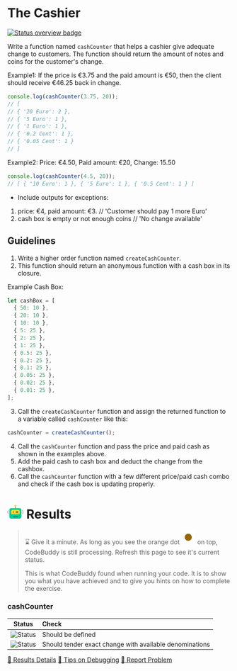 # The Cashier
[![Status overview badge](../../blob/badges/.github/badges/main/badge.svg)](#-results)


Write a function named `cashCounter` that helps a cashier give adequate change to customers. The function should return the amount of notes and coins for the customer's change.

Example1: If the price is €3.75 and the paid amount is €50, then the client should receive €46.25 back in change.

```javascript
console.log(cashCounter(3.75, 20));
// [
// { '20 Euro': 2 },
// { '5 Euro': 1 },
// { '1 Euro': 1 },
// { '0.2 Cent': 1 },
// { '0.05 Cent': 1 }
// ]
```

Example2: Price: €4.50, Paid amount: €20, Change: 15.50

```javascript
console.log(cashCounter(4.5, 20));
// [ { '10 Euro': 1 }, { '5 Euro': 1 }, { '0.5 Cent': 1 } ]
```

- Include outputs for exceptions:

1. price: €4, paid amount: €3. // 'Customer should pay 1 more Euro'
2. cash box is empty or not enough coins // 'No change available'

## Guidelines

1. Write a higher order function named `createCashCounter`.
2. This function should return an anonymous function with a cash box in its closure.

Example Cash Box:

```javascript
let cashBox = [
  { 50: 10 },
  { 20: 10 },
  { 10: 10 },
  { 5: 25 },
  { 2: 25 },
  { 1: 25 },
  { 0.5: 25 },
  { 0.2: 25 },
  { 0.1: 25 },
  { 0.05: 25 },
  { 0.02: 25 },
  { 0.01: 25 },
];
```

3. Call the `createCashCounter` function and assign the returned function to a variable called `cashCounter` like this:

```javascript
cashCounter = createCashCounter();
```

4. Call the `cashCounter` function and pass the price and paid cash as shown in the examples above.
5. Add the paid cash to cash box and deduct the change from the cashbox.
6. Call the `cashCounter` function with a few different price/paid cash combo and check if the cash box is updating properly.

[//]: # (autograding info start)
# <img src="https://github.com/DCI-EdTech/autograding-setup/raw/main/assets/bot-large.svg" alt="" data-canonical-src="https://github.com/DCI-EdTech/autograding-setup/raw/main/assets/bot-large.svg" height="31" /> Results
> ⌛ Give it a minute. As long as you see the orange dot ![processing](https://raw.githubusercontent.com/DCI-EdTech/autograding-setup/main/assets/processing.svg) on top, CodeBuddy is still processing. Refresh this page to see it's current status.
>
> This is what CodeBuddy found when running your code. It is to show you what you have achieved and to give you hints on how to complete the exercise.


### cashCounter

|                 Status                  | Check                                                                                    |
| :-------------------------------------: | :--------------------------------------------------------------------------------------- |
| ![Status](../../blob/badges/.github/badges/main/status0.svg) | Should be defined |
| ![Status](../../blob/badges/.github/badges/main/status1.svg) | Should tender exact change with available denominations |



[🔬 Results Details](../../actions)
[🐞 Tips on Debugging](https://github.com/DCI-EdTech/autograding-setup/wiki/How-to-work-with-CodeBuddy)
[📢 Report Problem](https://docs.google.com/forms/d/e/1FAIpQLSfS8wPh6bCMTLF2wmjiE5_UhPiOEnubEwwPLN_M8zTCjx5qbg/viewform?usp=pp_url&entry.652569746=PB-the-cashier-problem)


[//]: # (autograding info end)